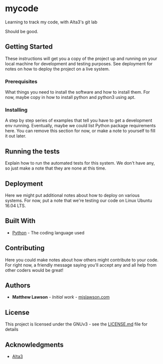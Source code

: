 # mycode
Learning to track my code, with Alta3's git lab

Should be good.

## Getting Started
These instructions will get you a copy of the project up and running on your local machine for development and testing purposes. See deployment for notes on how to deploy the project on a live system.


### Prerequisites
What things you need to install the software and how to install them. For now, maybe copy in how to install python and python3 using apt.


### Installing
A step by step series of examples that tell you have to get a development env running. Eventually, maybe we could list Python package requirements here. You can remove this section for now, or make a note to yourself to fill it out later.


## Running the tests
Explain how to run the automated tests for this system. We don't have any, so just make a note that they are none at this time.


## Deployment
Here we might put additional notes about how to deploy on various systems. For now, put a note that we're testing our code on Linux Ubuntu 16.04 LTS. 


## Built With
* [Python](https://www.python.org/) - The coding language used


## Contributing
Here you could make notes about how others might contribute to your code. For right now, a friendly message saying you'll accept any and all help from other coders would be great!


## Authors
* **Matthew Lawson** - *Initial work* - [mjslawson.com](https://mjslawson.com/)


## License
This project is licensed under the GNUv3 - see the [LICENSE.md](LICENSE.md) file for details


## Acknowledgments
* [Alta3](https://alta3.com/)
